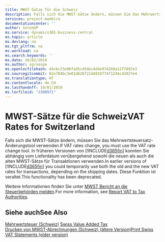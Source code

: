 ```yaml
---
title: MWST-Sätze für die Schweiz
description: Falls sich die MWST-Sätze ändern, müssen Sie das Mehrwertsteuersatz-Änderungstool verwenden. In früheren Versionen von Business Central konnten Sie abhängig vom Lieferdatum vorübergehend sowohl die neuen als auch die alten MWST-Sätze für Transaktionen verwenden. Diese Funktion ist veraltet.
services: project-madeira
documentationcenter: ''
author: SorenGP
ms.service: dynamics365-business-central
ms.topic: article
ms.devlang: na
ms.tgt_pltfrm: na
ms.workload: na
ms.search.keywords: ''
ms.date: 10/01/2019
ms.author: sgroespe
ms.openlocfilehash: d4cbc23e06fad5c45dec4d4e97d260a12f7897e3
ms.sourcegitcommit: 02e704bc3e01d62072144919774f1244c42827e4
ms.translationtype: HT
ms.contentlocale: de-CH
ms.lasthandoff: 10/01/2019
ms.locfileid: "2300971"
---
```

# <a name="vat-rates-for-switzerland"></a><span data-ttu-id="8b845-105">MWST-Sätze für die Schweiz</span><span class="sxs-lookup"><span data-stu-id="8b845-105">VAT Rates for Switzerland</span></span>
<span data-ttu-id="8b845-106">Falls sich die MWST-Sätze ändern, müssen Sie das Mehrwertsteuersatz-Änderungstool verwenden.</span><span class="sxs-lookup"><span data-stu-id="8b845-106">If VAT rates change, you must use the VAT rate change tool.</span></span> <span data-ttu-id="8b845-107">In früheren Versionen von [!INCLUDE[d365fin](../../includes/d365fin_md.md)] konnten Sie abhängig vom Lieferdatum vorübergehend sowohl die neuen als auch die alten MWST-Sätze für Transaktionen verwenden.</span><span class="sxs-lookup"><span data-stu-id="8b845-107">In earlier versions of [!INCLUDE[d365fin](../../includes/d365fin_md.md)] you could temporarily use both the old and the new VAT rates for transactions, depending on the shipping dates.</span></span> <span data-ttu-id="8b845-108">Diese Funktion ist veraltet.</span><span class="sxs-lookup"><span data-stu-id="8b845-108">This functionality has been deprecated.</span></span>  

<span data-ttu-id="8b845-109">Weitere Informationen finden Sie unter [MWST Bericht an die Steuerbehörden melden](../../finance-how-report-vat.md).</span><span class="sxs-lookup"><span data-stu-id="8b845-109">For more information, see [Report VAT to Tax Authorities](../../finance-how-report-vat.md).</span></span>  

## <a name="see-also"></a><span data-ttu-id="8b845-110">Siehe auch</span><span class="sxs-lookup"><span data-stu-id="8b845-110">See Also</span></span>  
 <span data-ttu-id="8b845-111">[Mehrwertsteuer (Schweiz)](swiss-value-added-tax.md) </span><span class="sxs-lookup"><span data-stu-id="8b845-111">[Swiss Value Added Tax](swiss-value-added-tax.md) </span></span>  
 [<span data-ttu-id="8b845-112">Drucken von MWST-Abrechnungen (Schweiz) (ältere Version)</span><span class="sxs-lookup"><span data-stu-id="8b845-112">Print Swiss VAT Statements (older version)</span></span>](how-to-print-swiss-vat-statements-older-version-.md)
